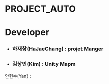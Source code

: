 # PROJECT_AUTO

# Developer
- ### 하재창(HaJaeChang) : projet Manger
* ### 김상민(Kim) : Unity Mapm
안현수(Yan) : 
